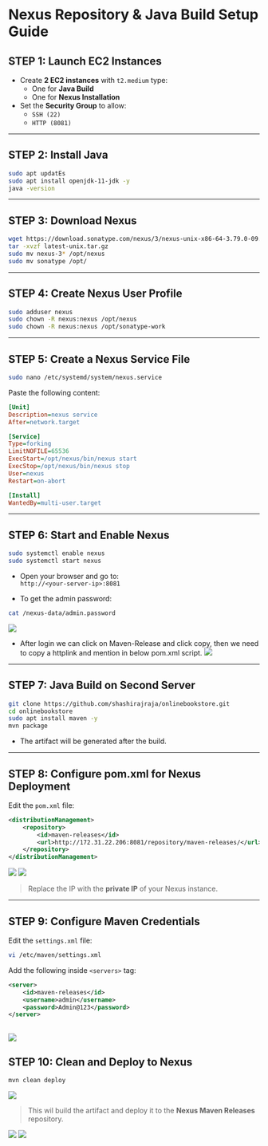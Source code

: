 
# Nexus Repository & Java Build Setup Guide

## STEP 1: Launch EC2 Instances

- Create **2 EC2 instances** with `t2.medium` type:
  - One for **Java Build**
  - One for **Nexus Installation**
- Set the **Security Group** to allow:
  - `SSH (22)`
  - `HTTP (8081)`

---

## STEP 2: Install Java

```bash
sudo apt updatEs
sudo apt install openjdk-11-jdk -y
java -version
```

---

## STEP 3: Download Nexus

```bash
wget https://download.sonatype.com/nexus/3/nexus-unix-x86-64-3.79.0-09.tar.gz
tar -xvzf latest-unix.tar.gz
sudo mv nexus-3* /opt/nexus
sudo mv sonatype /opt/
```

---

## STEP 4: Create Nexus User Profile

```bash
sudo adduser nexus
sudo chown -R nexus:nexus /opt/nexus
sudo chown -R nexus:nexus /opt/sonatype-work
```

---

## STEP 5: Create a Nexus Service File

```bash
sudo nano /etc/systemd/system/nexus.service
```

Paste the following content:

```ini
[Unit]
Description=nexus service
After=network.target

[Service]
Type=forking
LimitNOFILE=65536
ExecStart=/opt/nexus/bin/nexus start
ExecStop=/opt/nexus/bin/nexus stop
User=nexus
Restart=on-abort

[Install]
WantedBy=multi-user.target
```

---

## STEP 6: Start and Enable Nexus

```bash
sudo systemctl enable nexus
sudo systemctl start nexus
```

- Open your browser and go to:  
  `http://<your-server-ip>:8081`

- To get the admin password:

```bash
cat /nexus-data/admin.password
```
![](./Images/welcome.png)

- After login we can click on Maven-Release and click copy, then we need to copy a httplink and mention in below pom.xml script.
![](./Images/Maven.png)
---

## STEP 7: Java Build on Second Server

```bash
git clone https://github.com/shashirajraja/onlinebookstore.git
cd onlinebookstore
sudo apt install maven -y
mvn package
```

- The artifact will be generated after the build.

---

## STEP 8: Configure pom.xml for Nexus Deployment

Edit the `pom.xml` file:

```xml
<distributionManagement>
    <repository>
        <id>maven-releases</id>
        <url>http://172.31.22.206:8081/repository/maven-releases/</url>
    </repository>
</distributionManagement>
```
![](./Images/pom.xml1.png)
![](./Images/pom.xml2.png)

> Replace the IP with the **private IP** of your Nexus instance.

---

## STEP 9: Configure Maven Credentials

Edit the `settings.xml` file:

```bash
vi /etc/maven/settings.xml
```

Add the following inside `<servers>` tag:

```xml
<server>
    <id>maven-releases</id>
    <username>admin</username>
    <password>Admin@123</password>
</server>
```
![](./Images/settings.xml.png)
---

## STEP 10: Clean and Deploy to Nexus

```bash
mvn clean deploy
```
![](./Images/Buils-sucess.png)

> This wil build the artifact and deploy it to the **Nexus Maven Releases** repository.

![](./Images/nexus1.png)
![](./Images/nexusfinal.png)
